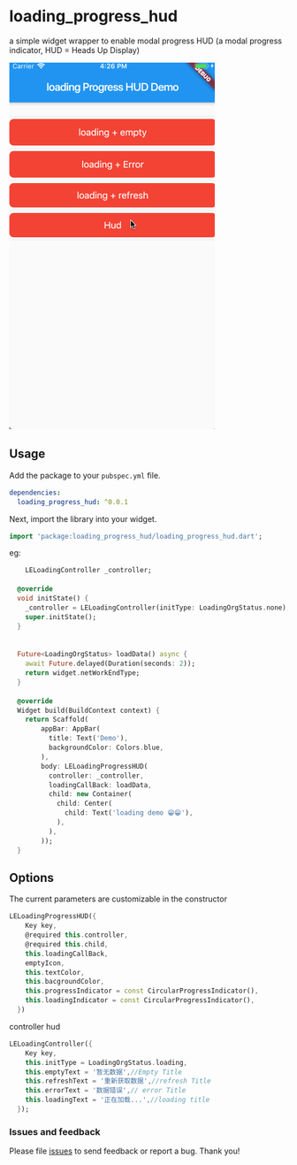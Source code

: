 # loading_progress_hud

a simple widget wrapper to enable modal progress HUD (a modal progress indicator, HUD = Heads Up Display)

![Demo](https://github.com/TomJack1/loading_progress_hud/blob/master/hud.gif)

## Usage
Add the package to your `pubspec.yml` file.

```yml
dependencies:
  loading_progress_hud: ^0.0.1
```
Next, import the library into your widget.

```dart
import 'package:loading_progress_hud/loading_progress_hud.dart';
```
eg:

```dart
    LELoadingController _controller;

  @override
  void initState() {
    _controller = LELoadingController(initType: LoadingOrgStatus.none);
    super.initState();
  }
  
  
  Future<LoadingOrgStatus> loadData() async {
    await Future.delayed(Duration(seconds: 2));
    return widget.netWorkEndType;
  }

  @override
  Widget build(BuildContext context) {
    return Scaffold(
        appBar: AppBar(
          title: Text('Demo'),
          backgroundColor: Colors.blue,
        ),
        body: LELoadingProgressHUD(
          controller: _controller,
          loadingCallBack: loadData,
          child: new Container(
            child: Center(
              child: Text('loading demo 😁😁'),
            ),
          ),
        ));
  }

```





## Options

The current parameters are customizable in the constructor

```dart
LELoadingProgressHUD({
    Key key,
    @required this.controller,
    @required this.child,
    this.loadingCallBack,
    emptyIcon,
    this.textColor,
    this.bacgroundColor,
    this.progressIndicator = const CircularProgressIndicator(),
    this.loadingIndicator = const CircularProgressIndicator(),
  }) 
```
controller hud

```dart
LELoadingController({
    Key key,
    this.initType = LoadingOrgStatus.loading,
    this.emptyText = '暂无数据',//Empty Title
    this.refreshText = '重新获取数据',//refresh Title
    this.errorText = '数据错误',// error Title
    this.loadingText = '正在加载...',//loading title
  });
```
### Issues and feedback

Please file [issues](https://github.com/TomJack1/loading_progress_hud/issues/new)
to send feedback or report a bug. Thank you!


